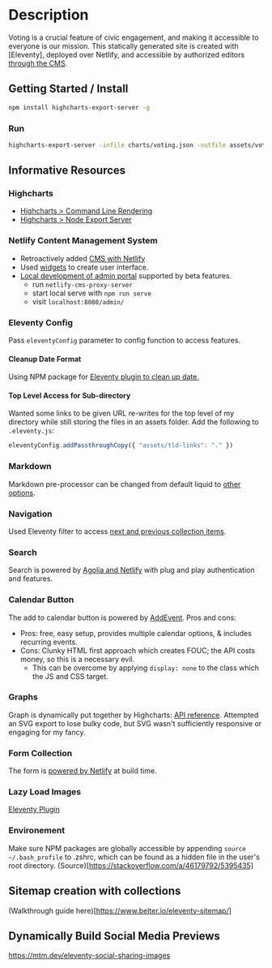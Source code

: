 # Description
Voting is a crucial feature of civic engagement, and making it accessible to everyone is our mission. This statically generated site is created with [Eleventy], deployed over Netlify, and accessible by authorized editors [through the CMS](https://uvm.vote/admin/).

## Getting Started / Install

```bash
npm install highcharts-export-server -g
```

### Run

```bash
highcharts-export-server -infile charts/voting.json -outfile assets/voting.svg -type svg
```


## Informative Resources
### Highcharts

* [Highcharts > Command Line Rendering](https://www.highcharts.com/docs/export-module/render-charts-serverside)
* [Highcharts > Node Export Server](https://github.com/highcharts/node-export-server)


### Netlify Content Management System
- Retroactively added [CMS with Netlify](https://www.netlifycms.org/docs/add-to-your-site/)
- Used [widgets](https://www.netlifycms.org/docs/widgets/) to create user interface.
- [Local development of admin portal](https://www.netlifycms.org/docs/beta-features/) supported by beta features.
  - run ```netlify-cms-proxy-server```
  - start local serve with ```npm run serve```
  - visit ```localhost:8080/admin/```


### Eleventy Config
Pass ```eleventyConfig``` parameter to config function to access features.

#### Cleanup Date Format
Using NPM package for [Eleventy plugin to clean up date.](https://www.npmjs.com/package/eleventy-plugin-date)

#### Top Level Access for Sub-directory
Wanted some links to be given URL re-writes for the top level of my directory while still storing the files in an assets folder. Add the following to ```.eleventy.js```:
```js
eleventyConfig.addPassthroughCopy({ "assets/tld-links": "." })
```

### Markdown
Markdown pre-processor can be changed from default liquid to [other options](https://www.11ty.dev/docs/config/#default-template-engine-for-markdown-files).

### Navigation
Used Eleventy filter to access [next and previous collection items](https://www.11ty.dev/docs/filters/collection-items/).

### Search
Search is powered by [Agolia and Netlify](https://www.algolia.com/doc/tools/crawler/netlify-plugin/quick-start/) with plug and play authentication and features.

### Calendar Button
The add to calendar button is powered by [AddEvent](https://www.addevent.com/documentation/add-to-calendar-button). Pros and cons:
- Pros: free, easy setup, provides multiple calendar options, & includes recurring events.
- Cons: Clunky HTML first approach which creates FOUC; the API costs money, so this is a necessary evil.
  - This can be overcome by applying ```display: none``` to the class which the JS and CSS target.

### Graphs
Graph is dynamically put together by Highcharts: [API reference](https://api.highcharts.com/highcharts/). Attempted an SVG export to lose bulky code, but SVG wasn't sufficiently responsive or engaging for my fancy.

### Form Collection
The form is [powered by Netlify](https://www.netlify.com/products/forms/) at build time.

### Lazy Load Images
[Eleventy Plugin](https://github.com/liamfiddler/eleventy-plugin-lazyimages)

### Environement
Make sure NPM packages are globally accessible by appending ```source ~/.bash_profile``` to .zshrc, which can be found as a hidden file in the user's root directory. (Source)[https://stackoverflow.com/a/46179792/5395435]

## Sitemap creation with collections
(Walkthrough guide here)[https://www.belter.io/eleventy-sitemap/]

## Dynamically Build Social Media Previews
https://mtm.dev/eleventy-social-sharing-images
